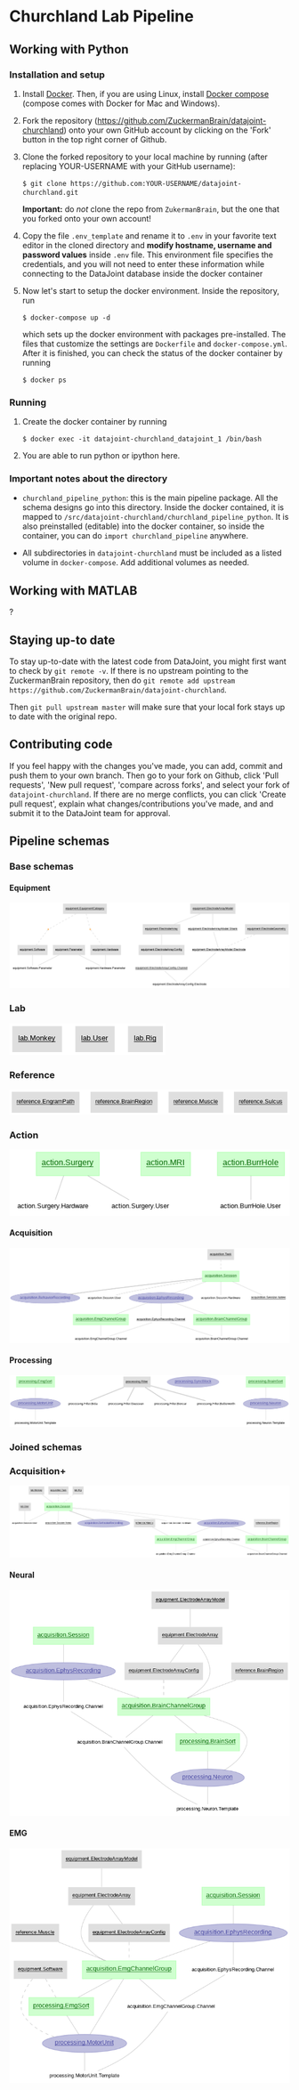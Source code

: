 # Churchland Lab Pipeline

## Working with Python

### Installation and setup

1. Install [Docker](https://docs.docker.com/get-docker/). Then, if you are using Linux, install [Docker compose](https://docs.docker.com/compose/install/) (compose comes with Docker for Mac and Windows).

2. Fork the repository (https://github.com/ZuckermanBrain/datajoint-churchland) onto your own GitHub account by clicking on the 'Fork' button in the top right corner of Github.

3. Clone the forked repository to your local machine by running (after replacing YOUR-USERNAME with your GitHub username):
    ```console
    $ git clone https://github.com:YOUR-USERNAME/datajoint-churchland.git
    ```
    __Important:__ do *not* clone the repo from `ZukermanBrain`, but the one that you forked onto your own account!

4. Copy the file `.env_template` and rename it to `.env` in your favorite text editor in the cloned directory and **modify hostname, username and password values** inside `.env` file. This environment file specifies the credentials, and you will not need to enter these information while connecting to the DataJoint database inside the docker container

5. Now let's start to setup the docker environment. Inside the repository, run 
    ```console
    $ docker-compose up -d
    ```
    which sets up the docker environment with packages pre-installed. The files that customize the settings are `Dockerfile` and `docker-compose.yml`. After it is finished, you can check the status of the docker container by running 
    ```console
    $ docker ps
    ```

### Running

1. Create the docker container by running 
    ```console
    $ docker exec -it datajoint-churchland_datajoint_1 /bin/bash
    ```

2. You are able to run python or ipython here.

### Important notes about the directory

- `churchland_pipeline_python`: this is the main pipeline package. All the schema designs go into this directory. Inside the docker contained, it is mapped to `/src/datajoint-churchland/churchland_pipeline_python`. It is also preinstalled (editable) into the docker container, so inside the container, you can do `import churchland_pipeline` anywhere.

- All subdirectories in `datajoint-churchland` must be included as a listed volume in `docker-compose`. Add additional volumes as needed.

## Working with MATLAB

?

## Staying up-to date

To stay up-to-date with the latest code from DataJoint, you might first want to check by `git remote -v`.
If there is no upstream pointing to the ZuckermanBrain repository, then do `git remote add upstream https://github.com/ZuckermanBrain/datajoint-churchland`.

Then `git pull upstream master` will make sure that your local fork stays up to date with the original repo.

## Contributing code

If you feel happy with the changes you've made, you can add, commit and push them to your own branch. Then go to your fork on Github, click 'Pull requests', 'New pull request', 'compare across forks', and select your fork of `datajoint-churchland`. If there are no merge conflicts, you can click 'Create pull request', explain what changes/contributions you've made, and and submit it to the DataJoint team for approval.

## Pipeline schemas

### Base schemas

#### Equipment
![equipment erd](images/equipment_erd.png)

### Lab
![equipment erd](images/lab_erd.png)

### Reference
![equipment erd](images/reference_erd.png)

### Action
![equipment erd](images/action_erd.png)

#### Acquisition
![acquisition erd](images/acquisition_erd.png)

#### Processing
![acquisition erd](images/processing_erd.png)

### Joined schemas

### Acquisition+
![acquisition erd](images/acquisition_plus_erd.png)

#### Neural
![neural erd](images/neural_erd.png)

#### EMG
![emg erd](images/emg_erd.png)